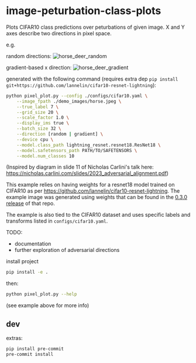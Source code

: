 # image-peturbation-class-plots

Plots CIFAR10 class predictions over peturbations of given image. X and Y axes describe two directions in pixel space.

e.g.

random directions:
![horse_deer_random](https://github.com/lannelin/image-peturbation-class-plots/assets/26149456/90a4090a-b7a0-4569-b58d-97d91d6326a3)


gradient-based x direction:
![horse_deer_gradient](https://github.com/lannelin/image-peturbation-class-plots/assets/26149456/0e63aa8e-a2dc-4d78-b79a-29d13c0ec838)



generated with the following command (requires extra dep `pip install git+https://github.com/lannelin/cifar10-resnet-lightning`):
```bash
python pixel_plot.py --config ./configs/cifar10.yaml \
    --image_fpath ./demo_images/horse.jpeg \
    --true_label 7 \
    --grid_size 20 \
    --scale_factor 1.0 \
    --display_ims true \
    --batch_size 32 \
    --direction [random | gradient] \
    --device cpu \
    --model.class_path lightning_resnet.resnet18.ResNet18 \
    --model.safetensors_path PATH/TO/SAFETENSORS \
    --model.num_classes 10
```

(Inspired by diagram in slide 11 of Nicholas Carlini's talk here: https://nicholas.carlini.com/slides/2023_adversarial_alignment.pdf)


This example relies on having weights for a resnet18 model trained on CIFAR10 as per https://github.com/lannelin/cifar10-resnet-lightning. The example image was generated using weights that can be found in the [0.3.0 release](https://github.com/lannelin/cifar10-resnet-lightning/releases/tag/v0.3.0) of that repo.

The example is also tied to the CIFAR10 dataset and uses specific labels and transforms listed in `configs/cifar10.yaml`.



TODO:

- documentation
- further exploration of adversarial directions

install project

```bash
pip install -e .
```

then:

```bash
python pixel_plot.py --help
```

(see example above for more info)

## dev

extras:
```bash
pip install pre-commit
pre-commit install
```
